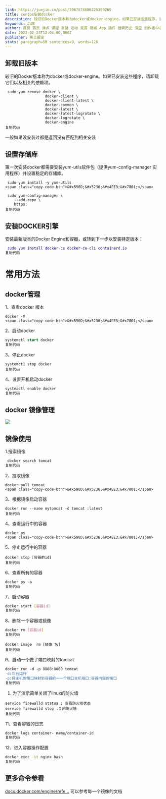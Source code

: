 ```yaml
---
link: https://juejin.cn/post/7067874686226399269
title: centos安装docker
description: 较旧的Docker版本称为docker或docker-engine。如果已安装这些程序，请卸载它们以及相关的依赖项。 一般如果没安装过都是返回没有匹配到相关安装
keywords: 后端
author: 首页 首页 沸点 课程 直播 活动 竞赛 商城 App 插件 搜索历史 清空 创作者中心 写文章 发沸点 写笔记 写代码 草稿箱 创作灵感 查看更多 会员 登录 注册
date: 2022-02-23T12:04:00.000Z
publisher: 稀土掘金
stats: paragraph=50 sentences=9, words=126
---
```

## 卸载旧版本

较旧的Docker版本称为docker或docker-engine。如果已安装这些程序，请卸载它们以及相关的依赖项。

```arduino
 sudo yum remove docker \
                  docker-client \
                  docker-client-latest \
                  docker-common \
                  docker-latest \
                  docker-latest-logrotate \
                  docker-logrotate \
                  docker-engine
复制代码
```

一般如果没安装过都是返回没有匹配到相关安装

## 设置存储库

第一次安装docker都需要安装yum-utils软件包（提供yum-config-manager 实用程序）并设置稳定的存储库。

```
 sudo yum install -y yum-utils
<span class="copy-code-btn">&#x590D;&#x5236;&#x4EE3;&#x7801;</span>
```

```arduino
 sudo yum-config-manager \
    --add-repo \
    https:
复制代码
```

## 安装DOCKER引擎

安装最新版本的Docker Engine和容器，或转到下一步以安装特定版本：

```lua
 sudo yum install docker-ce docker-ce-cli containerd.io
复制代码
```

# 常用方法

## docker管理

1、查看docker 版本

```
docker -V
<span class="copy-code-btn">&#x590D;&#x5236;&#x4EE3;&#x7801;</span>
```

2、启动docker

```sql
systemctl start docker
复制代码
```

3、停止docker

```arduino
systemct1 stop docker
复制代码
```

4、设置开机启动docker

```bash
systeactl enable docker
复制代码
```

## docker 镜像管理

![](https://p3-juejin.byteimg.com/tos-cn-i-k3u1fbpfcp/30b1f2a570f34e8a85aa682c49b4b2c1~tplv-k3u1fbpfcp-zoom-in-crop-mark:3024:0:0:0.image)

## 镜像使用

1.搜索镜像

```sql
 docker search tomcat
复制代码
```

2、拉取镜像

```
docker pull tomcat
<span class="copy-code-btn">&#x590D;&#x5236;&#x4EE3;&#x7801;</span>
```

3、根据镜像启动容器

```arduino
docker run --name mytomcat -d tomcat :latest
复制代码
```

4、查看运行中的容器

```
docker ps
<span class="copy-code-btn">&#x590D;&#x5236;&#x4EE3;&#x7801;</span>
```

5、停止运行中的容器

```arduino
docker stop [容器的id]
复制代码
```

6、查看所有的容器

```css
docker ps -a
复制代码
```

7、启动容器

```bash
docker start [容器id]
复制代码
```

8、删除一个容器或镜像

```bash
docker rm [容器id]
复制代码
```

```arduino
docker image  rm [镜像 名]
复制代码
```

9、启动一个做了端口映射的tomcat

```diff
docker run -d -p 8888:8080 tomcat
-d:后台运行
-p:将主机的端口映射到容器的一一个端口主机端口:容器内部的端口
复制代码
```

1. 为了演示简单关闭了linux的防火墙

```arduino
service firewalld status ; 查看防火墙状态
service firewalld stop :关闭防火墙
复制代码
```

11、查看容器的日志

```bash
docker logs container- name/container-id
复制代码
```

12、进入容器操作配置

```bash
docker exec -it nginx bash
复制代码
```

## 更多命令参看

[docs.docker.com/engine/refe...](https://link.juejin.cn?target=https%3A%2F%2Fdocs.docker.com%2Fengine%2Freference%2Fcommandline%2Fdocker%2F "https://docs.docker.com/engine/reference/commandline/docker/") 可以参考每一个镜像的文档
